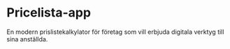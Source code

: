 # Pricelista-app

En modern prislistekalkylator för företag som vill erbjuda digitala verktyg till sina anställda.
